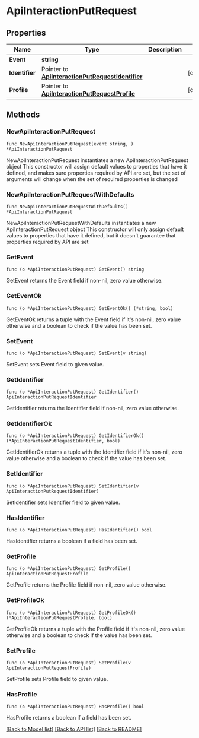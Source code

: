 # ApiInteractionPutRequest

## Properties

Name | Type | Description | Notes
------------ | ------------- | ------------- | -------------
**Event** | **string** |  | 
**Identifier** | Pointer to [**ApiInteractionPutRequestIdentifier**](ApiInteractionPutRequestIdentifier.md) |  | [optional] 
**Profile** | Pointer to [**ApiInteractionPutRequestProfile**](ApiInteractionPutRequestProfile.md) |  | [optional] 

## Methods

### NewApiInteractionPutRequest

`func NewApiInteractionPutRequest(event string, ) *ApiInteractionPutRequest`

NewApiInteractionPutRequest instantiates a new ApiInteractionPutRequest object
This constructor will assign default values to properties that have it defined,
and makes sure properties required by API are set, but the set of arguments
will change when the set of required properties is changed

### NewApiInteractionPutRequestWithDefaults

`func NewApiInteractionPutRequestWithDefaults() *ApiInteractionPutRequest`

NewApiInteractionPutRequestWithDefaults instantiates a new ApiInteractionPutRequest object
This constructor will only assign default values to properties that have it defined,
but it doesn't guarantee that properties required by API are set

### GetEvent

`func (o *ApiInteractionPutRequest) GetEvent() string`

GetEvent returns the Event field if non-nil, zero value otherwise.

### GetEventOk

`func (o *ApiInteractionPutRequest) GetEventOk() (*string, bool)`

GetEventOk returns a tuple with the Event field if it's non-nil, zero value otherwise
and a boolean to check if the value has been set.

### SetEvent

`func (o *ApiInteractionPutRequest) SetEvent(v string)`

SetEvent sets Event field to given value.


### GetIdentifier

`func (o *ApiInteractionPutRequest) GetIdentifier() ApiInteractionPutRequestIdentifier`

GetIdentifier returns the Identifier field if non-nil, zero value otherwise.

### GetIdentifierOk

`func (o *ApiInteractionPutRequest) GetIdentifierOk() (*ApiInteractionPutRequestIdentifier, bool)`

GetIdentifierOk returns a tuple with the Identifier field if it's non-nil, zero value otherwise
and a boolean to check if the value has been set.

### SetIdentifier

`func (o *ApiInteractionPutRequest) SetIdentifier(v ApiInteractionPutRequestIdentifier)`

SetIdentifier sets Identifier field to given value.

### HasIdentifier

`func (o *ApiInteractionPutRequest) HasIdentifier() bool`

HasIdentifier returns a boolean if a field has been set.

### GetProfile

`func (o *ApiInteractionPutRequest) GetProfile() ApiInteractionPutRequestProfile`

GetProfile returns the Profile field if non-nil, zero value otherwise.

### GetProfileOk

`func (o *ApiInteractionPutRequest) GetProfileOk() (*ApiInteractionPutRequestProfile, bool)`

GetProfileOk returns a tuple with the Profile field if it's non-nil, zero value otherwise
and a boolean to check if the value has been set.

### SetProfile

`func (o *ApiInteractionPutRequest) SetProfile(v ApiInteractionPutRequestProfile)`

SetProfile sets Profile field to given value.

### HasProfile

`func (o *ApiInteractionPutRequest) HasProfile() bool`

HasProfile returns a boolean if a field has been set.


[[Back to Model list]](../README.md#documentation-for-models) [[Back to API list]](../README.md#documentation-for-api-endpoints) [[Back to README]](../README.md)


